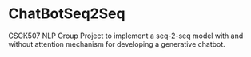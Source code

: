 # ChatBotSeq2Seq
CSCK507 NLP Group Project to implement a seq-2-seq model with and without attention mechanism for developing a generative chatbot.
